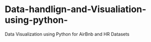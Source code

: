# Data-handlign-and-Visualiation-using-python-
Data Visualization using Python for AirBnb and HR Datasets
